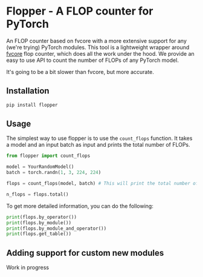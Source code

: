# Flopper - A FLOP counter for PyTorch

An FLOP counter based on fvcore with a more extensive support for any (we're trying) PyTorch modules.
This tool is a lightweight wrapper around [fvcore](https://github.com/facebookresearch/fvcore) flop counter, which does all the work under the hood. We provide an easy to use API to count the number of FLOPs of any PyTorch model.

It's going to be a bit slower than fvcore, but more accurate.

## Installation

```bash
pip install flopper
```

## Usage

The simplest way to use flopper is to use the `count_flops` function. It takes a model and an input batch as input and prints the total number of FLOPs.

```python
from flopper import count_flops

model = YourRandomModel()
batch = torch.randn(1, 3, 224, 224)

flops = count_flops(model, batch) # This will print the total number of FLOPs

n_flops = flops.total()
```

To get more detailed information, you can do the following:

```python
print(flops.by_operator())
print(flops.by_module())
print(flops.by_module_and_operator())
print(flops.get_table())
```

## Adding support for custom new modules

Work in progress
